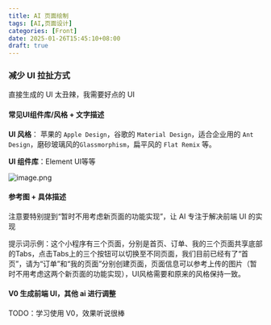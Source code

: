 ```yaml
---
title: AI 页面绘制
tags: [AI,页面设计]
categories: [Front]
date: 2025-01-26T15:45:10+08:00
draft: true
---
```

### 减少 UI 拉扯方式

直接生成的 UI 太丑辣，我需要好点的 UI

#### 常见UI组件库/风格 + 文字描述

**UI 风格**： 苹果的 `Apple Design`，谷歌的 `Material Design`，适合企业用的 `Ant Design`，磨砂玻璃风的`Glassmorphism`，扁平风的 `Flat Remix` 等。

**UI 组件库**：Element UI等等

![image.png](https://img.simi.host/20250126163118.png)

#### 参考图 + 具体描述

注意要特别提到“暂时不用考虑新页面的功能实现”，让 AI 专注于解决前端 UI 的实现

提示词示例：这个小程序有三个页面，分别是首页、订单、我的三个页面共享底部的Tabs，点击Tabs上的三个按钮可以切换至不同页面，我们目前已经有了“首页”，请为“订单”和“我的页面”分别创建页面，页面信息可以参考上传的图片（暂时不用考虑这两个新页面的功能实现），UI风格需要和原来的风格保持一致。

#### V0 生成前端 UI，其他 ai 进行调整

TODO：学习使用 V0，效果听说很棒

